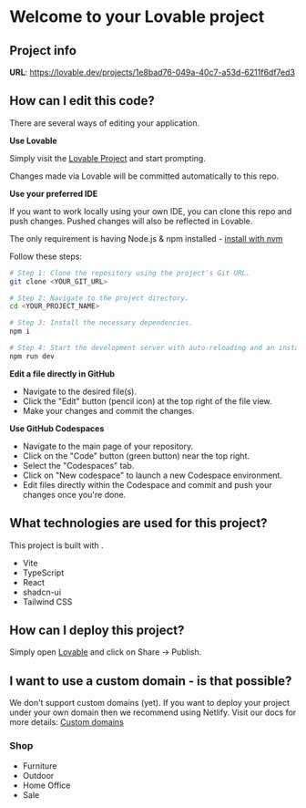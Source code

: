 # Welcome to your Lovable project

## Project info

**URL**: https://lovable.dev/projects/1e8bad76-049a-40c7-a53d-6211f6df7ed3

## How can I edit this code?

There are several ways of editing your application.

**Use Lovable**

Simply visit the [Lovable Project](https://lovable.dev/projects/1e8bad76-049a-40c7-a53d-6211f6df7ed3) and start prompting.

Changes made via Lovable will be committed automatically to this repo.

**Use your preferred IDE**

If you want to work locally using your own IDE, you can clone this repo and push changes. Pushed changes will also be reflected in Lovable.

The only requirement is having Node.js & npm installed - [install with nvm](https://github.com/nvm-sh/nvm#installing-and-updating)

Follow these steps:

```sh
# Step 1: Clone the repository using the project's Git URL.
git clone <YOUR_GIT_URL>

# Step 2: Navigate to the project directory.
cd <YOUR_PROJECT_NAME>

# Step 3: Install the necessary dependencies.
npm i

# Step 4: Start the development server with auto-reloading and an instant preview.
npm run dev
```

**Edit a file directly in GitHub**

- Navigate to the desired file(s).
- Click the "Edit" button (pencil icon) at the top right of the file view.
- Make your changes and commit the changes.

**Use GitHub Codespaces**

- Navigate to the main page of your repository.
- Click on the "Code" button (green button) near the top right.
- Select the "Codespaces" tab.
- Click on "New codespace" to launch a new Codespace environment.
- Edit files directly within the Codespace and commit and push your changes once you're done.

## What technologies are used for this project?

This project is built with .

- Vite
- TypeScript
- React
- shadcn-ui
- Tailwind CSS

## How can I deploy this project?

Simply open [Lovable](https://lovable.dev/projects/1e8bad76-049a-40c7-a53d-6211f6df7ed3) and click on Share -> Publish.

## I want to use a custom domain - is that possible?

We don't support custom domains (yet). If you want to deploy your project under your own domain then we recommend using Netlify. Visit our docs for more details: [Custom domains](https://docs.lovable.dev/tips-tricks/custom-domain/)




<div>
            <h3 className="text-lg font-semibold mb-4">Shop</h3>
            <ul className="space-y-2">
              <li><Link to="/furniture" className="text-gray-300 hover:text-white">Furniture</Link></li>
              <li><Link to="/outdoor" className="text-gray-300 hover:text-white">Outdoor</Link></li>
              <li><Link to="/home-office" className="text-gray-300 hover:text-white">Home Office</Link></li>
              <li><Link to="/sale" className="text-gray-300 hover:text-white">Sale</Link></li>
            </ul>
          </div>